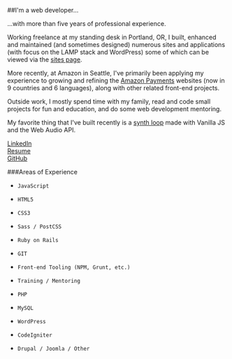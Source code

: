 ##I'm a web developer...

...with more than five years of professional experience.

Working freelance at my standing desk in Portland, OR, I built, enhanced and maintained (and sometimes designed) numerous sites and applications (with focus on the LAMP stack and WordPress) some of which can be viewed via the [sites page](http://jordanjwatkins.github.io/portfolio-sites/).

More recently, at Amazon in Seattle, I've primarily been applying my experience to growing and refining the [Amazon Payments](https://payments.amazon.com/home) websites (now in 9 countries and 6 languages), along with other related front-end projects.

Outside work, I mostly spend time with my family, read and code small projects for fun and education, and do some web development mentoring.

My favorite thing that I've built recently is a [synth loop](https://github.com/jordanjwatkins/synth-loop) made with Vanilla JS and the Web Audio API.

[LinkedIn](https://www.linkedin.com/in/jordanwatkins)  
[Resume](https://docs.google.com/document/d/1PDNOL_buvgCI6DsNKetG8-aW4Y8Jgs-67SUAjUn6fPU)  
[GitHub](https://github.com/jordanjwatkins)  

###Areas of Experience
*     JavaScript
*     HTML5
*     CSS3
*     Sass / PostCSS
*     Ruby on Rails
*     GIT
*     Front-end Tooling (NPM, Grunt, etc.)
*     Training / Mentoring
*     PHP
*     MySQL
*     WordPress
*     CodeIgniter
*     Drupal / Joomla / Other
